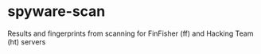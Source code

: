 # spyware-scan
Results and fingerprints from scanning for FinFisher (ff) and Hacking Team (ht) servers
